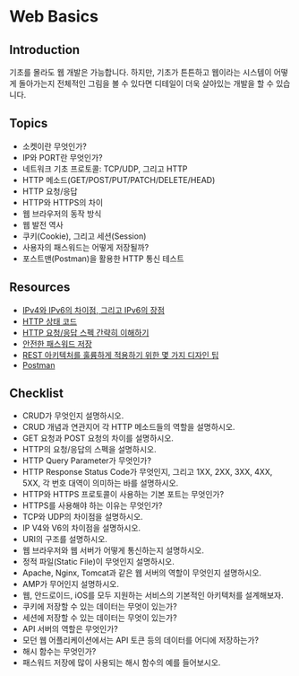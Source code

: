 # Web Basics

## <a name="introduction">Introduction

기초를 몰라도 웹 개발은 가능합니다. 하지만, 기초가 튼튼하고 웹이라는 시스템이 어떻게 돌아가는지 전체적인 그림을 볼 수 있다면 디테일이 더욱 살아있는 개발을 할 수 있습니다.


## <a name="topics">Topics

- 소켓이란 무엇인가?
- IP와 PORT란 무엇인가?
- 네트워크 기초 프로토콜: TCP/UDP, 그리고 HTTP
- HTTP 메소드(GET/POST/PUT/PATCH/DELETE/HEAD)
- HTTP 요청/응답
- HTTP와 HTTPS의 차이
- 웹 브라우저의 동작 방식
- 웹 발전 역사
- 쿠키(Cookie), 그리고 세션(Session)
- 사용자의 패스워드는 어떻게 저장될까?
- 포스트맨(Postman)을 활용한 HTTP 통신 테스트


## <a name="resources">Resources

- [IPv4와 IPv6의 차이점, 그리고 IPv6의 장점](http://enter.tistory.com/140)
- [HTTP 상태 코드](https://ko.wikipedia.org/wiki/HTTP_상태_코드)
- [HTTP 요청/응답 스펙 간략히 이해하기](https://blog.outsider.ne.kr/888)
- [안전한 패스워드 저장](http://d2.naver.com/helloworld/318732)
- [REST 아키텍처를 훌륭하게 적용하기 위한 몇 가지 디자인 팁](https://spoqa.github.io/2012/02/27/rest-introduction.html)
- [Postman](https://www.getpostman.com/)


## <a name="checklist">Checklist

- CRUD가 무엇인지 설명하시오.
- CRUD 개념과 연관지어 각 HTTP 메소드들의 역할을 설명하시오.
- GET 요청과 POST 요청의 차이를 설명하시오.
- HTTP의 요청/응답의 스펙을 설명하시오.
- HTTP Query Parameter가 무엇인가?
- HTTP Response Status Code가 무엇인지, 그리고 1XX, 2XX, 3XX, 4XX, 5XX, 각 번호 대역이 의미하는 바를 설명하시오.
- HTTP와 HTTPS 프로토콜이 사용하는 기본 포트는 무엇인가?
- HTTPS를 사용해야 하는 이유는 무엇인가?
- TCP와 UDP의 차이점을 설명하시오.
- IP V4와 V6의 차이점을 설명하시오.
- URI의 구조를 설명하시오.
- 웹 브라우저와 웹 서버가 어떻게 통신하는지 설명하시오.
- 정적 파일(Static File)이 무엇인지 설명하시오.
- Apache, Nginx, Tomcat과 같은 웹 서버의 역할이 무엇인지 설명하시오.
- AMP가 무어인지 설명하시오.
- 웹, 안드로이드, iOS를 모두 지원하는 서비스의 기본적인 아키텍처를 설계해보자.
- 쿠키에 저장할 수 있는 데이터는 무엇이 있는가?
- 세션에 저장할 수 있는 데이터는 무엇이 있는가?
- API 서버의 역할은 무엇인가?
- 모던 웹 어플리케이션에서는 API 토큰 등의 데이터를 어디에 저장하는가?
- 해시 함수는 무엇인가?
- 패스워드 저장에 많이 사용되는 해시 함수의 예를 들어보시오.
